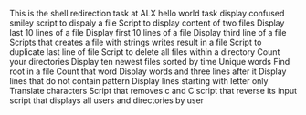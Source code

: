 This is the shell redirection task at ALX
hello world task
display confused smiley
script to dispaly a file
Script to display content of two files
Display last 10 lines of a file
Display first 10 lines of a file
Display third line of a file
Scripts that creates a file with strings
writes result in a file
Script to duplicate last line of file
Script to delete all files within a directory
Count your directories
Display ten newest files sorted by time
Unique words
Find root in a file
Count that word
Display words and three lines after it
Display lines that do not contain pattern
Display lines starting with letter only
Translate characters
Script that removes c and C
script that reverse its input
script that displays all users and directories by user

